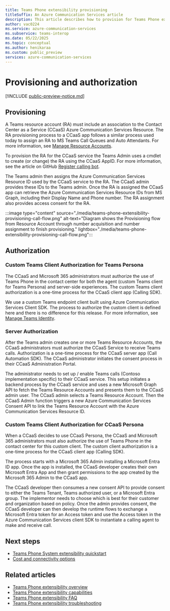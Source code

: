 ```yaml
---
title: Teams Phone extensibility provisioning
titleSuffix: An Azure Communication Services article
description: This article describes how to provision for Teams Phone extensibility.
author: vac0224
ms.service: azure-communication-services
ms.subservice: teams-interop
ms.date: 05/22/2025
ms.topic: conceptual
ms.author: henikaraa
ms.custom: public_preview
services: azure-communication-services
---
```


# Provisioning and authorization

[!INCLUDE [public-preview-notice.md](../../../includes/public-preview-include-document.md)]

## Provisioning

A Teams resource account (RA) must include an association to the Contact Center as a Service (CCaaS) Azure Communication Services Resource. The RA provisioning process to a CCaaS app follows a similar process used today to assign an RA to MS Teams Call Queues and Auto Attendants. For more information, see [Manage Resource Accounts](/microsoftteams/manage-resource-accounts).

To provision the RA for the CCaaS service the Teams Admin uses a cmdlet to create (or change) the RA using the CCaaS AppID. For more information, see the article on GitHub [Register calling bot](https://microsoftgraph.github.io/microsoft-graph-comms-samples/docs/articles/calls/register-calling-bot.html).

The Teams admin then assigns the Azure Communication Services Resource ID used by the CCaaS
service to the RA. The CCaaS admin provides these IDs to the Teams admin. Once the RA is assigned the CCaaS app can retrieve the Azure Communication Services Resource IDs from MS Graph, including their Display Name and Phone number. The RA assignment also provides access consent for the RA.

:::image type="content" source="./media/teams-phone-extensibility-provisioning-call-flow.png" alt-text="Diagram shows the Provisioning flow from Resource Account through number acquisition and number assignment to finish provisioning."  lightbox="./media/teams-phone-extensibility-provisioning-call-flow.png":::

## Authorization

### Custom Teams Client Authorization for Teams Persona

The CCaaS and Microsoft 365 administrators must authorize the use of Teams Phone in the contact center for both the agent (custom Teams client for Teams Persona) and server-side experiences. The custom Teams client authorization is a one-time process for the CCaaS client app (Calling
SDK).

We use a custom Teams endpoint client built using Azure Communication Services Client SDK. The process to authorize the custom client is defined here and there is no difference for this
release. For more information, see [Manage Teams Identity](../../../quickstarts/manage-teams-identity.md).

### Server Authorization

After the Teams admin creates one or more Teams Resource Accounts, the CCaaS administrators must authorize the CCaaS Service to receive Teams calls. Authorization is a one-time process for
the CCaaS server app (Call Automation SDK). The CCaaS administrator initiates the consent process in their CCaaS Administration Portal.

The administrator needs to set up / enable Teams calls (Contoso implementation specific) to their CCaaS service. This setup initiates a backend process by the CCaaS service and uses a new Microsoft Graph API to fetch the Teams Resource Accounts and presents them to the CCaaS
admin user. The CCaaS admin selects a Teams Resource Account. Then the CCaaS Admin function triggers a new Azure Communication Services Consent API to link the Teams Resource Account with the Azure Communication Services Resource ID.

### Custom Teams Client Authorization for CCaaS Persona

When a CCaaS decides to use CCaaS Persona, the CCaaS and Microsoft 365 administrators must also authorize the use of Teams Phone in the contact center for this custom client. The custom client authorization is a one-time process for the CCaaS client app (Calling SDK).

The process starts with a Microsoft 365 Admin installing a Microsoft Entra ID app. Once the app is installed, the CCaaS developer creates their own Microsoft Entra App and then grant permissions to the app created by the Microsoft 365 Admin to the CCaaS app.

The CCaaS developer then consumes a new consent API to provide consent to either the Teams Tenant, Teams authorized user, or a Microsoft Entra group. The implementor needs to choose which is best for their customer and organization based on policy. Once the admin provides consent, the CCaaS developer can then develop the runtime flows to exchange a Microsoft Entra token for an Access token and use the Access token in the Azure Communication Services client SDK to
instantiate a calling agent to make and receive call.

## Next steps

- [Teams Phone System extensibility quickstart](../../../quickstarts/tpe/teams-phone-extensibility-quickstart.md)
- [Cost and connectivity options](teams-phone-extensibility-connectivity-cost.md)

## Related articles

- [Teams Phone extensibility overview](./teams-phone-extensibility-overview.md)
- [Teams Phone extensibility capabilities](./teams-phone-extensibility-capabilities.md)
- [Teams Phone extensibility FAQ](./teams-phone-extensibility-faq.md)
- [Teams Phone extensibility troubleshooting](./teams-phone-extensibility-troubleshooting.md)
